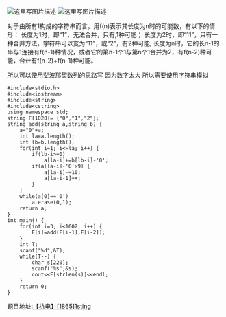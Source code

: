 ![这里写图片描述](http://img.blog.csdn.net/20160718120346585)
![这里写图片描述](http://img.blog.csdn.net/20160718120356666)

对于由所有1构成的字符串而言，用f(n)表示其长度为n时的可能数，有以下的情形：
长度为1时，即“1”，无法合并，只有,1种可能；
长度为2时，即“11”，只有一种合并方法，字符串可以变为“11”，或“2”，有2种可能;
长度为n时，它的长n-1的串与1连接有f(n-1)种情况，或者它的第n-1个1与第n个1合并为2，有f(n-2)种可能，合计有f(n-2)+f(n-1)种可能。

所以可以使用斐波那契数列的思路写
因为数字太大
所以需要使用字符串模拟

```
#include<stdio.h>
#include<iostream>
#include<string>
#include<cstring>
using namespace std;
string F[1020]= {"0","1","2"};
string add(string a,string b) {
	a="0"+a;
	int la=a.length();
	int lb=b.length();
	for(int i=1; i<=la; i++) {
		if(lb-i>=0)
			a[la-i]+=b[lb-i]-'0';
		if(a[la-i]-'0'>9) {
			a[la-i]-=10;
			a[la-i-1]++;
		}
	}
	while(a[0]=='0')
		a.erase(0,1);
	return a;
}
int main() {
	for(int i=3; i<1002; i++) {
		F[i]=add(F[i-1],F[i-2]);
	}
	int T;
	scanf("%d",&T);
	while(T--) {
		char s[220];
		scanf("%s",&s);
		cout<<F[strlen(s)]<<endl;
	}
	return 0;
}
```

题目地址:[【杭电】[1865]1sting](http://acm.hdu.edu.cn/showproblem.php?pid=1865)